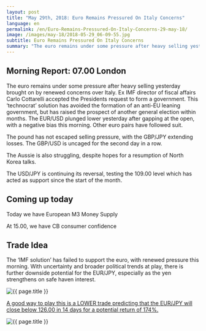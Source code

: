 ```yaml
---
layout: post
title: "May 29th, 2018: Euro Remains Pressured On Italy Concerns"
language: en
permalink: /en/Euro-Remains-Pressured-On-Italy-Concerns-29-may-18/
image: /images/may-18/2018-05-29_06-09-55.jpg
subtitle: Euro Remains Pressured On Italy Concerns
summary: "The euro remains under some pressure after heavy selling yesterday brought on by renewed concerns over Italy. Ex IMF director of fiscal affairs Carlo Cottarelli accepted the Presidents request to form a government"
---
```

## Morning Report: 07.00 London

The euro remains under some pressure after heavy selling yesterday brought on by renewed concerns over Italy. Ex IMF director of fiscal affairs Carlo Cottarelli accepted the Presidents request to form a government. This ‘technocrat’ solution has avoided the formation of an anti-EU leaning government, but has raised the prospect of another general election within months. The EUR/USD plunged lower yesterday after gapping at the open, with a negative bias this morning. Other euro pairs have followed suit. 

The pound has not escaped selling pressure, with the GBP/JPY extending losses. The GBP/USD is uncaged for the second day in a row. 

The Aussie is also struggling, despite hopes for a resumption of North Korea talks. 

The USD/JPY is continuing its reversal, testing the 109.00 level which has acted as support since the start of the month. 

## Coming up today

Today we have European M3 Money Supply

At 15.00, we have CB consumer confidence

## Trade Idea

The ‘IMF solution’ has failed to support the euro, with renewed pressure this morning. With uncertainty and broader political trends at play, there is further downside potential for the EUR/JPY, especially as the yen strengthens on safe haven interest.

<img class="post-image" src="{{ site.url }}/images/may-18/2018-05-29_06-09-55.jpg" alt="{{ page.title }}" title="{{ page.title }}">

<a href="%LINK%%?currency=GBP&market=forex&underlying=frxEURJPY&formname=higherlower&duration_amount=14&duration_units=d&amount=10&amount_type=payout&expiry_type=duration&barrier=126.00" target="_blank">A good way to play this is a LOWER trade predicting that the EUR/JPY will close below 126.00 in 14 days for a potential return of 174%.</a>

<img class="post-image" src="{{ site.url }}/images/may-18/2018-05-29_06-12-37.jpg" alt="{{ page.title }}" title="{{ page.title }}">
